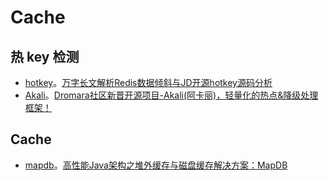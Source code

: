 # Cache

## 热 key 检测

* [hotkey](https://gitee.com/jd-platform-opensource/hotkey)。[万字长文解析Redis数据倾斜与JD开源hotkey源码分析](https://mp.weixin.qq.com/s/ZVDhJXOsFXa_sESw3a24SQ)
* [Akali](https://github.com/bryan31/Akali)。[Dromara社区新晋开源项目-Akali(阿卡丽)，轻量化的热点&降级处理框架！](https://mp.weixin.qq.com/s/NdtCv6AVx_TeEoT1SPtdSA)

## Cache

* [mapdb](https://github.com/jankotek/mapdb)。[高性能Java架构之堆外缓存与磁盘缓存解决方案：MapDB](https://mp.weixin.qq.com/s/6YOd3fieys8csMkwFMSnEw)
